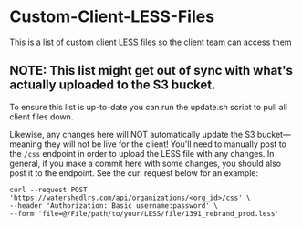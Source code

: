 # Custom-Client-LESS-Files
This is a list of custom client LESS files so the client team can access them

## NOTE: This list might get out of sync with what's actually uploaded to the S3 bucket.
To ensure this list is up-to-date you can run the update.sh script to pull all client files down.

Likewise, any changes here will NOT automatically update the S3 bucket—meaning they will not be live for the client! You'll need to manually post to the `/css` endpoint in order to upload the LESS file with any changes. In general, if you make a commit here with some changes, you should also post it to the endpoint. See the curl request below for an example:

```
curl --request POST 'https://watershedlrs.com/api/organizations/<org_id>/css' \
--header 'Authorization: Basic username:password' \
--form 'file=@/File/path/to/your/LESS/file/1391_rebrand_prod.less'
```
